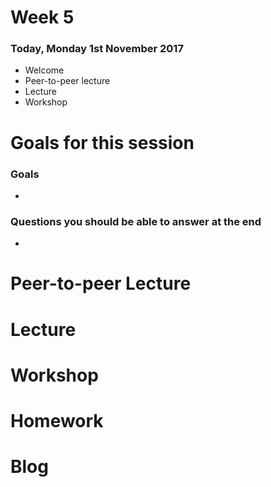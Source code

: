 # Week 5

### Today, Monday 1st November 2017

* Welcome
* Peer-to-peer lecture
* Lecture
* Workshop


# Goals for this session

### Goals

*

### Questions you should be able to answer at the end

*

# Peer-to-peer Lecture


# Lecture

# Workshop


# Homework


# Blog
